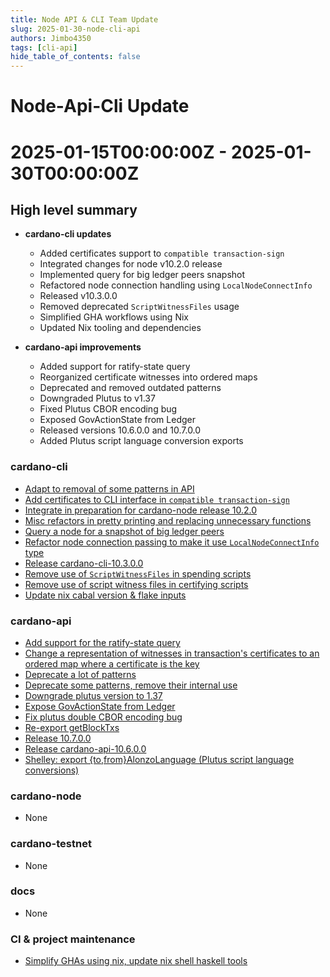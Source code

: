 ```yaml
---
title: Node API & CLI Team Update
slug: 2025-01-30-node-cli-api
authors: Jimbo4350
tags: [cli-api]
hide_table_of_contents: false
---
```


# Node-Api-Cli Update
# 2025-01-15T00:00:00Z - 2025-01-30T00:00:00Z

## High level summary
- **cardano-cli updates**
  - Added certificates support to `compatible transaction-sign`
  - Integrated changes for node v10.2.0 release
  - Implemented query for big ledger peers snapshot
  - Refactored node connection handling using `LocalNodeConnectInfo`
  - Released v10.3.0.0
  - Removed deprecated `ScriptWitnessFiles` usage
  - Simplified GHA workflows using Nix
  - Updated Nix tooling and dependencies

- **cardano-api improvements**
  - Added support for ratify-state query
  - Reorganized certificate witnesses into ordered maps
  - Deprecated and removed outdated patterns
  - Downgraded Plutus to v1.37
  - Fixed Plutus CBOR encoding bug
  - Exposed GovActionState from Ledger
  - Released versions 10.6.0.0 and 10.7.0.0
  - Added Plutus script language conversion exports

### cardano-cli
- [Adapt to removal of some patterns in API](https://github.com/IntersectMBO/cardano-cli/pull/1020)
- [Add certificates to CLI interface in `compatible transaction-sign` ](https://github.com/IntersectMBO/cardano-cli/pull/972)
- [Integrate in preparation for cardano-node release 10.2.0](https://github.com/IntersectMBO/cardano-cli/pull/986)
- [Misc refactors in pretty printing and replacing unnecessary functions](https://github.com/IntersectMBO/cardano-cli/pull/980)
- [Query a node for a snapshot of big ledger peers](https://github.com/IntersectMBO/cardano-cli/pull/727)
- [Refactor node connection passing to make it use `LocalNodeConnectInfo` type](https://github.com/IntersectMBO/cardano-cli/pull/1034)
- [Release cardano-cli-10.3.0.0](https://github.com/IntersectMBO/cardano-cli/pull/1019)
- [Remove use of `ScriptWitnessFiles` in spending scripts](https://github.com/IntersectMBO/cardano-cli/pull/1025)
- [Remove use of script witness files in certifying scripts](https://github.com/IntersectMBO/cardano-cli/pull/1026)
- [Update nix cabal version & flake inputs](https://github.com/IntersectMBO/cardano-cli/pull/1030)

### cardano-api
- [Add support for the ratify-state query](https://github.com/IntersectMBO/cardano-api/pull/737)
- [Change a representation of witnesses in transaction's certificates to an ordered map where a certificate is the key](https://github.com/IntersectMBO/cardano-api/pull/734)
- [Deprecate a lot of patterns](https://github.com/IntersectMBO/cardano-api/pull/733)
- [Deprecate some patterns, remove their internal use](https://github.com/IntersectMBO/cardano-api/pull/728)
- [Downgrade plutus version to 1.37](https://github.com/IntersectMBO/cardano-api/pull/727)
- [Expose GovActionState from Ledger](https://github.com/IntersectMBO/cardano-api/pull/730)
- [Fix plutus double CBOR encoding bug](https://github.com/IntersectMBO/cardano-api/pull/720)
- [Re-export getBlockTxs](https://github.com/IntersectMBO/cardano-api/pull/738)
- [Release 10.7.0.0](https://github.com/IntersectMBO/cardano-api/pull/736)
- [Release cardano-api-10.6.0.0](https://github.com/IntersectMBO/cardano-api/pull/725)
- [Shelley: export {to,from}AlonzoLanguage (Plutus script language conversions)](https://github.com/IntersectMBO/cardano-api/pull/731)

### cardano-node
- None

### cardano-testnet
- None

### docs
- None

### CI & project maintenance
- [Simplify GHAs using nix, update nix shell haskell tools](https://github.com/IntersectMBO/cardano-cli/pull/1029)

